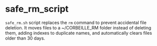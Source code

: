 # safe_rm_script
`safe_rm.sh` script replaces the `rm` command to prevent accidental file deletion. It moves files to a ~/CORBEILLE_RM folder instead of deleting them, adding indexes to duplicate names, and automatically clears files older than 30 days.
